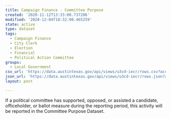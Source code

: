 ```yaml
---
title: Campaign Finance - Committee Purpose
created: '2020-11-12T13:33:00.737286'
modified: '2020-12-04T18:32:00.465259'
state: active
type: dataset
tags:
  - Campaign Finance
  - City Clerk
  - Election
  - Financial
  - Political Action Committee
groups:
  - Local Government
csv_url: 'https://data.austintexas.gov/api/views/u3cd-iecr/rows.csv?accessType=DOWNLOAD'
json_url: 'https://data.austintexas.gov/api/views/u3cd-iecr/rows.json?accessType=DOWNLOAD'
layout: post

---
```

If a political committee has supported, opposed, or assisted a candidate, officeholder, or ballot measure during the reporting period, this activity will be reported in the Committee Purpose Dataset.
